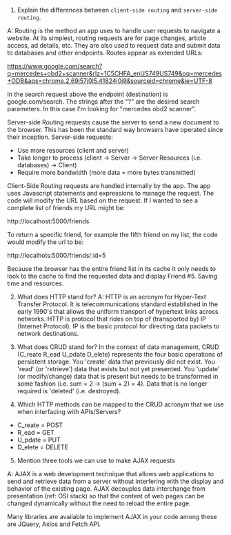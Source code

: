 1.  Explain the differences between `client-side routing` and `server-side routing`.

A: Routing is the method an app uses to handle user requests to navigate a website.  At its simplest, routing requests are for page changes, article access, ad details, etc.  They are also used to request data and submit data to databases and other endpoints.  Routes appear as extended URLs:  

https://www.google.com/search?q=mercedes+obd2+scanner&rlz=1C5CHFA_enUS749US749&oq=mercedes+ODB&aqs=chrome.2.69i57j0l5.41824j0j9&sourceid=chrome&ie=UTF-8

In the search request above the endpoint (destination) is google.com/search.  The strings after the "?" are the desired search parameters.  In this case I'm looking for "mercedes obd2 scanner".

Server-side Routing requests cause the server to send a new document to the browser.  This has been the standard way browsers have operated since their inception.  Server-side requests:
* Use more resources (client and server)
* Take longer to process (client -> Server -> Server Resources (i.e. databases) -> Client)
* Require more bandwidth (more data = more bytes transmitted)

Client-Side Routing requests are handled internally by the app.  The app uses Javascript statements and expressions to manage the request.  The code will modify the URL based on the request.  If I wanted to see a complete list of friends my URL might be:

http://localhost:5000/friends

To return a specific friend, for example the fifth friend on my list, the code would modify the url to be:

http://localhots:5000/friends/:id=5

Because the browser has the entire friend list in its cache it only needs to look to the cache to find the requested data and display Friend #5.  Saving time and resources.

2.  What does HTTP stand for?
A:  HTTP is an acronym for Hyper-Text Transfer Protocol.  It is telecommunications standard established in the early 1990's that allows the uniform transport of hypertext links across networks.  HTTP is protocol that rides on top of (transported by) IP (Internet Protocol).  IP is the basic protocol for directing data packets to network destinations.

3.  What does CRUD stand for?
 In the context of data management, CRUD (C_reate R_ead U_pdate D_elete) represents the four basic operations of persistent storage.  You 'create' data that previously did not exist.  You 'read' (or 'retrieve') data that exists but not yet presented.  You 'update' (or modify/change) data that is present but needs to be transformed in some fashion (i.e. sum = 2 -> (sum + 2) = 4).  Data that is no longer required is 'deleted' (i.e. destroyed).

4.  Which HTTP methods can be mapped to the CRUD acronym that we use when interfacing with APIs/Servers?
  * C_reate = POST
  * R_ead = GET
  * U_pdate = PUT
  * D_elete = DELETE

5.  Mention three tools we can use to make AJAX requests

A:  AJAX is a web development technique that allows web applications to send and retrieve data from a server without interfering with the display and behavior of the existing page. AJAX decouples data interchange from presentation (ref: OSI stack) so that the content of web pages can be changed dynamically without the need to reload the entire page.

Many libraries are available to implement AJAX in your code among these are JQuery, Axios and Fetch API.
